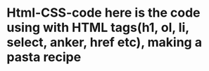 # Html-CSS-code here is the code using with HTML tags(h1, ol, li, select, anker, href etc), making a pasta recipe
